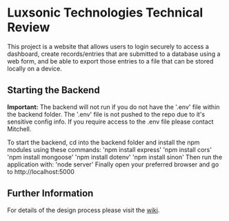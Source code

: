# Luxsonic Technologies Technical Review

This project is a website that allows users to login securely to access a dashboard, create records/entries that are submitted to a database using a web form, and be able to export those entries to a file that can be stored locally on a device.

## Starting the Backend
**Important:** The backend will not run if you do not have the '.env' file within the backend folder. The '.env' file is not pushed to the repo due to it's sensitive config info. If you require access to the .env file please contact Mitchell. 

To start the backend, cd into the backend folder and install the npm modules using these commands:
'npm install express'
'npm install cors'
'npm install mongoose'
'npm install dotenv'
'npm install sinon'
Then run the application with:
'node server'
Finally open your preferred browser and go to http://localhost:5000

## Further Information
For details of the design process please visit the [wiki](https://github.com/MitchellYellowlees/luxsonic-technologies-technical-review/wiki).
